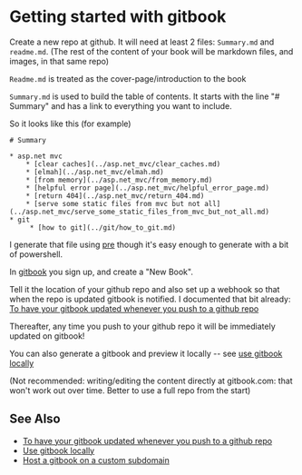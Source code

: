 # Getting started with gitbook

Create a new repo at github. It will need at least 2 files: `Summary.md` and `readme.md`. (The rest of the content of your book will be markdown files, and images, in that same repo)

`Readme.md` is treated as the cover-page/introduction to the book

`Summary.md` is used to build the table of contents. It starts with the line "# Summary" and has a link to everything you want to include.

So it looks like this (for example)

    # Summary

    * asp.net mvc
        * [clear caches](../asp.net_mvc/clear_caches.md)
        * [elmah](../asp.net_mvc/elmah.md)
        * [from memory](../asp.net_mvc/from_memory.md)
        * [helpful error page](../asp.net_mvc/helpful_error_page.md)
        * [return 404](../asp.net_mvc/return_404.md)
        * [serve some static files from mvc but not all](../asp.net_mvc/serve_some_static_files_from_mvc_but_not_all.md)
    * git 
         * [how to git](../git/how_to_git.md)


I generate that file using [pre](https://github.com/secretGeek/pre) though it's easy enough to generate with a bit of powershell.

In [gitbook](https://www.gitbook.com) you sign up, and create a "New Book". 

Tell it the location of your github repo and also set up a webhook so that when the repo is updated gitbook is notified. I documented that bit already: [To have your gitbook updated whenever you push to a github repo](web_hooks.md)

Thereafter, any time you push to your github repo it will be immediately updated on gitbook!

You can also generate a gitbook and preview it locally -- see [use gitbook locally](use_gitbook_locally.md)

(Not recommended: writing/editing the content directly at gitbook.com:  that won't work out over time. Better to use a full repo from the start)

## See Also

 * [To have your gitbook updated whenever you push to a github repo](web_hooks.md)
 * [Use gitbook locally](use_gitbook_locally.md)
 * [Host a gitbook on a custom subdomain](host_on_custom_subdomain.md)


